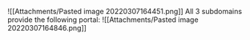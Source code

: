 ![[Attachments/Pasted image 20220307164451.png]]
All 3 subdomains provide the following portal:
![[Attachments/Pasted image 20220307164846.png]]